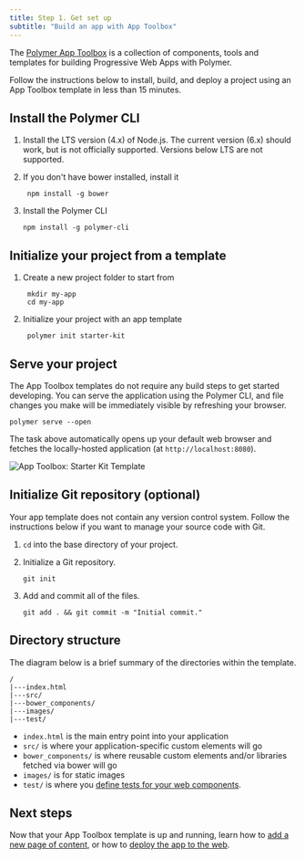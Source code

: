 ```yaml
---
title: Step 1. Get set up
subtitle: "Build an app with App Toolbox"
---
```


<!-- toc -->

The [Polymer App Toolbox][toolbox] is a collection of components, tools and
templates for building Progressive Web Apps with Polymer.

Follow the instructions below to install, build, and deploy a project using an
App Toolbox template in less than 15 minutes.

## Install the Polymer CLI

1.  Install the LTS version (4.x) of Node.js. The current version (6.x) should work, but is not
    officially supported. Versions below LTS are not supported.

1. If you don't have bower installed, install it

        npm install -g bower

1.  Install the Polymer CLI

        npm install -g polymer-cli

## Initialize your project from a template

1. Create a new project folder to start from

        mkdir my-app
        cd my-app

1. Initialize your project with an app template

        polymer init starter-kit

## Serve your project

The App Toolbox templates do not require any build steps to get started
developing.  You can serve the application using the Polymer CLI, and
file changes you make will be immediately visible by refreshing
your browser.

    polymer serve --open

The task above automatically opens up your default web browser and
fetches the locally-hosted application (at `http://localhost:8080`).

![App Toolbox: Starter Kit Template](/images/1.0/toolbox/starter-kit.png)

## Initialize Git repository (optional)

Your app template does not contain any version control system. Follow the
instructions below if you want to manage your source code with Git.

1.  `cd` into the base directory of your project.

1.  Initialize a Git repository.

        git init

1.  Add and commit all of the files.

        git add . && git commit -m "Initial commit."

## Directory structure

The diagram below is a brief summary of the directories within the template.

    /
    |---index.html
    |---src/
    |---bower_components/
    |---images/
    |---test/


*   `index.html` is the main entry point into your application
*   `src/` is where your application-specific custom elements will go
*   `bower_components/` is where reusable custom elements and/or libraries
       fetched via bower will go
*   `images/` is for static images
*   `test/` is where you [define tests for your web
    components](https://github.com/Polymer/web-component-tester).

## Next steps

Now that your App Toolbox template is up and running, learn how to [add a new
page of content](create-a-page), or how to [deploy the app to the web](deploy).

[toolbox]: /1.0/toolbox/
[shared styles]: /1.0/docs/devguide/styling.html#style-modules
[md]: http://www.google.com/design/spec/material-design/introduction.html
